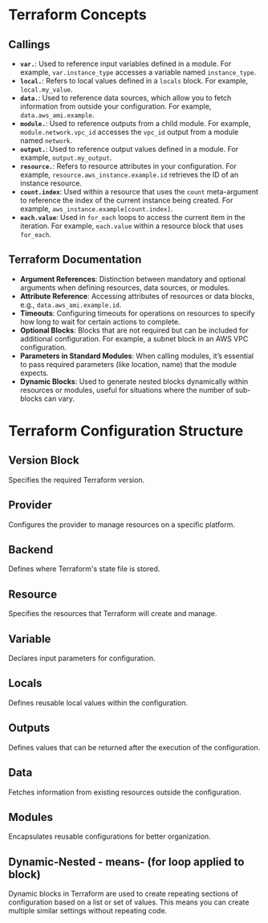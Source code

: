# Terraform Concepts

## Callings

- **`var.`**: Used to reference input variables defined in a module. For example, `var.instance_type` accesses a variable named `instance_type`.
- **`local.`**: Refers to local values defined in a `locals` block. For example, `local.my_value`.
- **`data.`**: Used to reference data sources, which allow you to fetch information from outside your configuration. For example, `data.aws_ami.example`.
- **`module.`**: Used to reference outputs from a child module. For example, `module.network.vpc_id` accesses the `vpc_id` output from a module named `network`.
- **`output.`**: Used to reference output values defined in a module. For example, `output.my_output`.
- **`resource.`**: Refers to resource attributes in your configuration. For example, `resource.aws_instance.example.id` retrieves the ID of an instance resource.
- **`count.index`**: Used within a resource that uses the `count` meta-argument to reference the index of the current instance being created. For example, `aws_instance.example[count.index]`.
- **`each.value`**: Used in `for_each` loops to access the current item in the iteration. For example, `each.value` within a resource block that uses `for_each`.

## Terraform Documentation

- **Argument References**: Distinction between mandatory and optional arguments when defining resources, data sources, or modules.
- **Attribute Reference**: Accessing attributes of resources or data blocks, e.g., `data.aws_ami.example.id`.
- **Timeouts**: Configuring timeouts for operations on resources to specify how long to wait for certain actions to complete.
- **Optional Blocks**: Blocks that are not required but can be included for additional configuration. For example, a subnet block in an AWS VPC configuration.
- **Parameters in Standard Modules**: When calling modules, it’s essential to pass required parameters (like location, name) that the module expects.
- **Dynamic Blocks**: Used to generate nested blocks dynamically within resources or modules, useful for situations where the number of sub-blocks can vary.

# Terraform Configuration Structure

## Version Block
Specifies the required Terraform version.

## Provider
Configures the provider to manage resources on a specific platform.

## Backend
Defines where Terraform's state file is stored.

## Resource
Specifies the resources that Terraform will create and manage.

## Variable
Declares input parameters for configuration.

## Locals
Defines reusable local values within the configuration.

## Outputs
Defines values that can be returned after the execution of the configuration.

## Data
Fetches information from existing resources outside the configuration.

## Modules
Encapsulates reusable configurations for better organization.

## Dynamic-Nested - means- (for loop applied to block)
Dynamic blocks in Terraform are used to create repeating sections of configuration based on a list or set of values. This means you can create multiple similar settings without repeating code.
